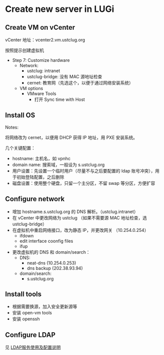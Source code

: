 # Create new server in LUGi

## Create VM on vCenter

vCenter 地址：vcenter2.vm.ustclug.org

按照提示创建虚拟机

- Step 7: Customize hardware 
  - Network:
    - ustclug: intranet
    - ustclug-bridge: 没有 MAC 源地址检查
    - cernet: 教育网（先选这个，以便于通过网络安装系统）
  - VM options
    - VMware Tools
      - 打开 Sync time with Host

## Install OS

Notes:

将网络改为 cernet，以便用 DHCP 获得 IP 地址，用 PXE 安装系统。

几个关键配置：

- hostname: 主机名，如 vpnhc
- domain name: 搜索域，一般设为 s.ustclug.org
- 用户设置：先设置一个临时用户（尽量不与之后要配置的 ldap 账号冲突），用于初始登陆配置，之后删除
- 磁盘设置：使用整个硬盘，只留一个主分区，不留 swap 等分区，方便扩容

## Configure network

- 增加 hostname.s.ustclug.org 的 DNS 解析。（ustclug.intranet）
- 在 vCenter 中更改网络为 ustclug （如果不需要源 MAC 地址检查，选 ustclug-bridge）
- 在虚拟机中重启网络接口，改为静态 IP，并更改网关 （10.254.0.254）
  - ifdown
  - edit interface coonfig files
  - ifup
- 更改虚拟机的 DNS 和 domain/search：
  - DNS: 
    - neat-dns (10.254.0.253)
    - dns backup (202.38.93.94)
  - domain/search: 
    - s.ustclug.org

## Install tools

- 根据需要换源，加入安全更新源等
- 安装 open-vm tools
- 安装 openssh

## Configure LDAP

见 [LDAP服务使用及配置说明](../../infrastructure/ldap.md)
